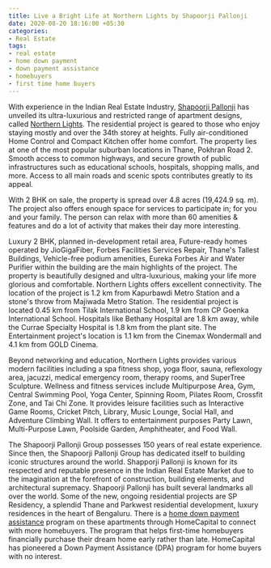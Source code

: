 ```yaml
---
title: Live a Bright Life at Northern Lights by Shapoorji Pallonji
date: 2020-08-20 18:16:00 +05:30
categories:
- Real Estate
tags:
- real estate
- home down payment
- down payment assistance
- homebuyers
- first time home buyers
---
```




With experience in the Indian Real Estate Industry, [Shapoorji Pallonji](https://homecapital.in/offering/developer/shapoorji-pallonji) has unveiled its ultra-luxurious and restricted range of apartment designs, called [Northern Lights](https://homecapital.in/property/102/Northern-Lights-1-BHK). The residential project is geared to those who enjoy staying mostly and over the 34th storey at heights. Fully air-conditioned Home Control and Compact Kitchen offer home comfort. The property lies at one of the most popular suburban locations in Thane, Pokhran Road 2. Smooth access to common highways, and secure growth of public infrastructures such as educational schools, hospitals, shopping malls, and more. Access to all main roads and scenic spots contributes greatly to its appeal.

With 2 BHK on sale, the property is spread over 4.8 acres (19,424.9 sq. m). The project also offers enough space for services to participate in; for you and your family. The person can relax with more than 60 amenities & features and do a lot of activity that makes their day more interesting.

Luxury 2 BHK, planned in-development retail area, Future-ready homes operated by JioGigaFiber, Forbes Facilities Services Repair, Thane's Tallest Buildings, Vehicle-free podium amenities, Eureka Forbes Air and Water Purifier within the building are the main highlights of the project. The property is beautifully designed and ultra-luxurious, making your life more glorious and comfortable. Northern Lights offers excellent connectivity. The location of the project is 1.2 km from Kapurbawdi Metro Station and a stone's throw from Majiwada Metro Station. The residential project is located 0.45 km from Tilak International School, 1.9 km from CP Goenka International School. Hospitals like Bethany Hospital are 1.8 km away, while the Currae Specialty Hospital is 1.8 km from the plant site. The Entertainment project's location is 1.1 km from the Cinemax Wondermall and 4.1 km from GOLD Cinema.

Beyond networking and education, Northern Lights provides various modern facilities including a spa fitness shop, yoga floor, sauna, reflexology area, jacuzzi, medical emergency room, therapy rooms, and SuperTree Sculpture. Wellness and fitness services include Multipurpose Area, Gym, Central Swimming Pool, Yoga Center, Spinning Room, Pilates Room, Crossfit Zone, and Tai Chi Zone. It provides leisure facilities such as Interactive Game Rooms, Cricket Pitch, Library, Music Lounge, Social Hall, and Adventure Climbing Wall. It offers to entertainment purposes Party Lawn, Multi-Purpose Lawn, Poolside Garden, Amphitheater, and Food Wall.

The Shapoorji Pallonji Group possesses 150 years of real estate experience. Since then, the Shapoorji Pallonji Group has dedicated itself to building iconic structures around the world. Shapporji Pallonji is known for its respected and reputable presence in the Indian Real Estate Market due to the imagination at the forefront of construction, building elements, and architectural supremacy. Shapoorji Pallonji has built several landmarks all over the world. Some of the new, ongoing residential projects are SP Residency, a splendid Thane and Parkwest residential development, luxury residences in the heart of Bengaluru. There is a [home down payment assistance](https://homecapital.in/program) program on these apartments through HomeCapital to connect with more homebuyers. The program that helps first-time homebuyers financially purchase their dream home early rather than late. HomeCapital has pioneered a Down Payment Assistance (DPA) program for home buyers with no interest.

